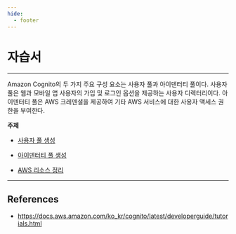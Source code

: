 ```yaml
---
hide:
  - footer
---
```


# 자습서

---

Amazon Cognito의 두 가지 주요 구성 요소는 사용자 풀과 아이덴터티 풀이다. 사용자 풀은 웹과 모바일 앱 사용자의 가입 및 로그인 옵션을 제공하는 사용자 디렉터리이다. 아이덴터티 풀은 AWS 크레덴셜을 제공하여 기타 AWS 서비스에 대한 사용자 액세스 권한을 부여한다.

**주제**

- [사용자 풀 생성](https://docs.aws.amazon.com/ko_kr/cognito/latest/developerguide/tutorial-create-user-pool.html)

- [아이덴터티 풀 생성](https://docs.aws.amazon.com/ko_kr/cognito/latest/developerguide/tutorial-create-identity-pool.html)

- [AWS 리소스 정리](https://docs.aws.amazon.com/ko_kr/cognito/latest/developerguide/tutorial-cleanup-tutorial.html)

---

## References

- <https://docs.aws.amazon.com/ko_kr/cognito/latest/developerguide/tutorials.html>
